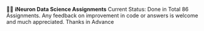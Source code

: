 👨‍💻 **iNeuron Data Science Assignments**
Current Status: Done in Total 86 Assignments. Any feedback on improvement in code or answers is welcome and much appreciated. Thanks in Advance

